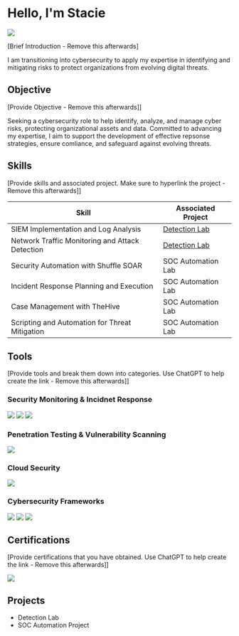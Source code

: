 # Hello, I'm Stacie
<a href="https://www.linkedin.com/in/stacie-cheatom"><img src="https://img.shields.io/badge/-LinkedIn-0072b1?&style=for-the-badge&logo=linkedin&logoColor=white" /></a>

[Brief Introduction - Remove this afterwards]

I am transitioning into cybersecurity to apply my expertise in identifying and mitigating risks to protect organizations from evolving digital threats. 

## Objective
[Provide Objective - Remove this afterwards]]

Seeking a cybersecurity role to help identify, analyze, and manage cyber risks, protecting organizational assets and data. Committed to advancing my expertise, I aim to support the development of effective repsonse strategies, ensure comliance, and safeguard against evolving threats. 

## Skills
[Provide skills and associated project. Make sure to hyperlink the project - Remove this afterwards]]

| Skill                                         | Associated Project         |
|-----------------------------------------------|----------------------------|
| SIEM Implementation and Log Analysis          | <a href="https://google.com">Detection Lab</a>|
| Network Traffic Monitoring and Attack Detection | <a href="https://google.com">Detection Lab</a>|
| Security Automation with Shuffle SOAR         | SOC Automation Lab|
| Incident Response Planning and Execution      | SOC Automation Lab|
| Case Management with TheHive                  | SOC Automation Lab|
| Scripting and Automation for Threat Mitigation | SOC Automation Lab|

## Tools
[Provide tools and break them down into categories. Use ChatGPT to help create the link - Remove this afterwards]]

### Security Monitoring & Incidnet Response
<div>
    <img src="https://img.shields.io/badge/-Wireshark-1679A7?&style=for-the-badge&logo=Wireshark&logoColor=white" />
    <img src="https://img.shields.io/badge/-Splunk-000000?&style=for-the-badge&logo=Splunk&logoColor=white" />
    <img src="https://img.shields.io/badge/-Autopsy%20Digital%20Forensics-000000?&style=for-the-badge&logo=Autopsy&logoColor=white" />

</div>

### Penetration Testing & Vulnerability Scanning 
<div>
    <img src="https://img.shields.io/badge/-Metasploit-000000?&style=for-the-badge&logo=Metasploit&logoColor=white" />

</div>

### Cloud Security 
<div>
    <img src="https://img.shields.io/badge/-Azure-0078D4?&style=for-the-badge&logo=MicrosoftAzure&logoColor=white" />
    
</div>

### Cybersecurity Frameworks
<div>
  <img src="https://img.shields.io/badge/-MITRE%20ATT%26CK-000000?&style=for-the-badge&logo=MITRE&logoColor=white" />
  <img src="https://img.shields.io/badge/-NIST%20Cybersecurity%20Framework%20(CSF)%202.0-000000?&style=for-the-badge&logo=NIST&logoColor=white" />
  <img src="https://img.shields.io/badge/-NIST%20Risk%20Management%20Framework-000000?&style=for-the-badge&logo=NIST&logoColor=white" />

</div>

## Certifications
[Provide certifications that you have obtained. Use ChatGPT to help create the link - Remove this afterwards]]
<div>
<img src="https://img.shields.io/badge/-Security%2B-FF0000?&style=for-the-badge&logo=CompTIA&logoColor=white" />

</div>

## Projects
- Detection Lab
- SOC Automation Project
